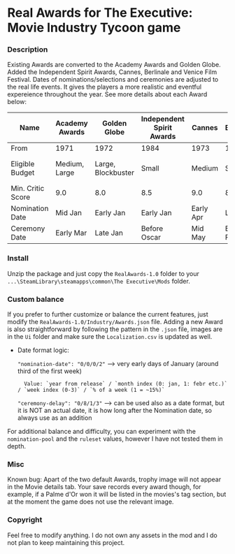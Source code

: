 # Real Awards for The Executive: Movie Industry Tycoon game

### Description

Existing Awards are converted to the Academy Awards and Golden Globe. Added the Independent Spirit Awards, Cannes, Berlinale and Venice Film Festival. Dates of nominations/selections and ceremonies are adjusted to the real life events. It gives the players a more realistic and eventful expereience throughout the year. See more details about each Award below:

| Name      | Academy Awards | Golden Globe | Independent Spirit Awards | Cannes      | Berlinale  | Venice Film Festival  |
|-----------|----------------|--------------|---------------------------|-------------|------------|-----------------------|
| From      | 1971           | 1972         | 1984                      | 1973        | 1978       | 1971                  |
| Eligible Budget     | Medium, Large           | Large, Blockbuster        | Small                         | Medium           | Small          | Small, Medium, Large               |
| Min. Critic Score | 9.0              | 8.0            | 8.5                       | 9.0           | 8.5        | 8.0                     |
| Nomination Date | Mid Jan        | Early Jan    | Early Jan                 | Early Apr | Late Jan   | Late July             |
| Ceremony Date | Early Mar    | Late Jan     | Before Oscar              | Mid May     | Early Febr | Early Sept            |




### Install

Unzip the package and just copy the `RealAwards-1.0` folder to your `...\SteamLibrary\steamapps\common\The Executive\Mods` folder.

### Custom balance

If you prefer to further customize or balance the current features, just modify the `RealAwards-1.0/Industry/Awards.json` file. Adding a new Award is also straightforward by following the pattern in the `.json` file, images are in the `Ui` folder and make sure the `Localization.csv` is updated as well.

- Date format logic: 
    
    `"nomination-date": "0/0/0/2"` --> very early days of January (around third of the first week)
    
        Value: `year from release` / `month index (0: jan, 1: febr etc.)` / `week index (0-3)` / `% of a week (1 = ~15%)`

    `"ceremony-delay": "0/8/1/3"` --> can be used also as a date format, but it is NOT an actual date, it is how long after the Nomination date, so always use as an addition

For additional balance and difficulty, you can experiment with the `nomination-pool` and the `ruleset` values, however I have not tested them in depth.

### Misc
Known bug: Apart of the two default Awards, trophy image will not appear in the Movie details tab. Your save records every award though, for example, if a Palme d'Or won it will be listed in the movies's tag section, but at the moment the game does not use the relevant image.

### Copyright

Feel free to modify anything. I do not own any assets in the mod and I do not plan to keep maintaining this project.
